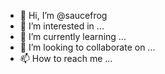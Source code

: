 - 👋 Hi, I’m @saucefrog
- 👀 I’m interested in ...
- 🌱 I’m currently learning ...
- 💞️ I’m looking to collaborate on ...
- 📫 How to reach me ...

<!---
saucefrog/saucefrog is a ✨ special ✨ repository because its `README.md` (this file) appears on your GitHub profile.
You can click the Preview link to take a look at your changes.
--->
